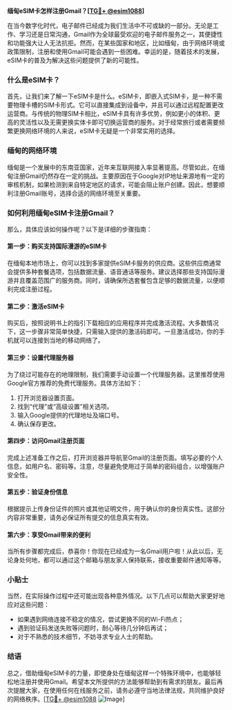 **缅甸eSIM卡怎样注册Gmail？[[TG💪+ @esim1088](https://t.me/s/esim1088)]**

在当今数字化时代，电子邮件已经成为我们生活中不可或缺的一部分。无论是工作、学习还是日常沟通，Gmail作为全球最受欢迎的电子邮件服务之一，其便捷性和功能强大让人无法抗拒。然而，在某些国家和地区，比如缅甸，由于网络环境或政策限制，注册和使用Gmail可能会遇到一些困难。幸运的是，随着技术的发展，eSIM卡的普及为解决这些问题提供了新的可能性。

### 什么是eSIM卡？

首先，让我们来了解一下eSIM卡是什么。eSIM卡，即嵌入式SIM卡，是一种不需要物理卡槽的SIM卡形式。它可以直接集成到设备中，并且可以通过远程配置更改运营商。与传统的物理SIM卡相比，eSIM卡具有许多优势，例如更小的体积、更高的灵活性以及无需更换实体卡即可切换运营商的服务。对于经常旅行或者需要频繁更换网络环境的人来说，eSIM卡无疑是一个非常实用的选择。

### 缅甸的网络环境

缅甸是一个发展中的东南亚国家，近年来互联网接入率显著提高。尽管如此，在缅甸注册Gmail仍然存在一定的挑战。主要原因在于Google对IP地址来源地有一定的审核机制，如果检测到来自特定地区的请求，可能会阻止账户创建。因此，想要顺利注册Gmail账号，选择合适的网络环境至关重要。

### 如何利用缅甸eSIM卡注册Gmail？

那么，具体应该如何操作呢？以下是详细的步骤指南：

#### 第一步：购买支持国际漫游的eSIM卡

在缅甸本地市场上，你可以找到多家提供eSIM卡服务的供应商。这些供应商通常会提供多种套餐选项，包括数据流量、语音通话等服务。建议选择那些支持国际漫游并且覆盖范围广的服务商。同时，请确保所选套餐包含足够的数据流量，以便顺利完成注册过程。

#### 第二步：激活eSIM卡

购买后，按照说明书上的指引下载相应的应用程序并完成激活流程。大多数情况下，这一步骤非常简单快捷，只需输入提供的激活码即可。一旦激活成功，你的手机就可以连接到当地的移动网络了。

#### 第三步：设置代理服务器

为了绕过可能存在的地理限制，我们需要手动设置一个代理服务器。这里推荐使用Google官方推荐的免费代理服务。具体方法如下：
1. 打开浏览器设置页面。
2. 找到“代理”或“高级设置”相关选项。
3. 输入Google提供的代理地址及端口号。
4. 确认保存更改。

#### 第四步：访问Gmail注册页面

完成上述准备工作之后，打开浏览器并导航至Gmail的注册页面。填写必要的个人信息，如用户名、密码等。注意，尽量避免使用过于简单的密码组合，以增强账户安全性。

#### 第五步：验证身份信息

根据提示上传身份证件的照片或其他证明文件，用于确认你的身份真实性。这部分内容非常重要，请务必保证所有提交的信息真实有效。

#### 第六步：享受Gmail带来的便利

当所有步骤都完成后，恭喜你！你现在已经成为一名Gmail用户啦！从此以后，无论身处何地，都可以通过这个邮箱与朋友家人保持联系，接收重要邮件通知等等。

### 小贴士

当然，在实际操作过程中还可能出现各种意外情况。以下几点可以帮助大家更好地应对这些问题：
- 如果遇到网络连接不稳定的情况，尝试更换不同的Wi-Fi热点；
- 遇到验证码发送失败等问题时，耐心等待几分钟后再试；
- 对于不熟悉的技术细节，不妨寻求专业人士的帮助。

### 结语

总之，借助缅甸eSIM卡的力量，即使身处在缅甸这样一个特殊环境中，也能够轻松地注册并使用Gmail。希望本文所提供的方法能够帮助到有需求的朋友。最后再次提醒大家，在使用任何在线服务之前，请务必遵守当地法律法规，共同维护良好的网络秩序。[[TG💪+ @esim1088](https://t.me/s/esim1088) ![Image](https://i.postimg.cc/4NQfJmqS/Snipaste-2025-05-13-00-14-12.png)]
